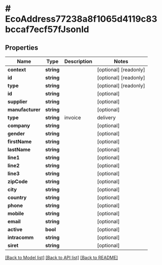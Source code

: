 # # EcoAddress77238a8f1065d4119c83bccaf7ecf57fJsonld

## Properties

Name | Type | Description | Notes
------------ | ------------- | ------------- | -------------
**context** | **string** |  | [optional] [readonly]
**id** | **string** |  | [optional] [readonly]
**type** | **string** |  | [optional] [readonly]
**id** | **string** |  | [optional]
**supplier** | **string** |  | [optional]
**manufacturer** | **string** |  | [optional]
**type** | **string** | invoice|delivery|both | [optional]
**company** | **string** |  | [optional]
**gender** | **string** |  | [optional]
**firstName** | **string** |  | [optional]
**lastName** | **string** |  | [optional]
**line1** | **string** |  | [optional]
**line2** | **string** |  | [optional]
**line3** | **string** |  | [optional]
**zipCode** | **string** |  | [optional]
**city** | **string** |  | [optional]
**country** | **string** |  | [optional]
**phone** | **string** |  | [optional]
**mobile** | **string** |  | [optional]
**email** | **string** |  | [optional]
**active** | **bool** |  | [optional]
**intracomm** | **string** |  | [optional]
**siret** | **string** |  | [optional]

[[Back to Model list]](../../README.md#models) [[Back to API list]](../../README.md#endpoints) [[Back to README]](../../README.md)
